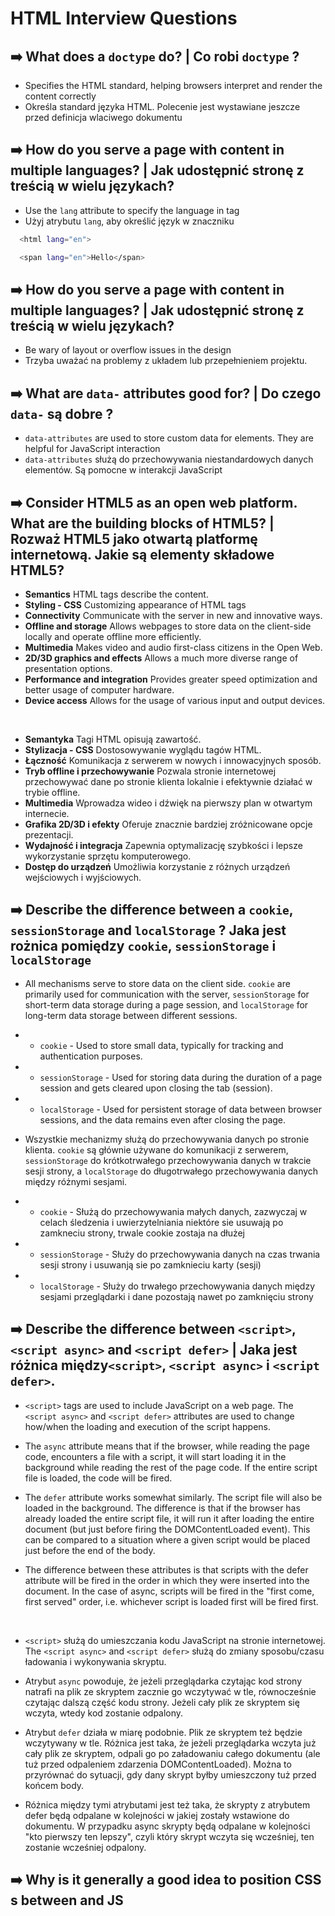 
# HTML Interview Questions

## ➡️ What does a `doctype` do? | Co robi `doctype` ?
* Specifies the HTML standard, helping browsers interpret and render the content correctly
* Określa standard języka HTML. Polecenie jest wystawiane jeszcze przed definicja wlaciwego dokumentu 
## ➡️ How do you serve a page with content in multiple languages? | Jak udostępnić stronę z treścią w wielu językach?
* Use the `lang` attribute to specify the language in tag
* Użyj atrybutu `lang`, aby określić język w znaczniku
```bash
  <html lang="en">
```
```bash
  <span lang="en">Hello</span>
```
## ➡️ How do you serve a page with content in multiple languages? | Jak udostępnić stronę z treścią w wielu językach?
* Be wary of layout or overflow issues in the design
* Trzyba uważać na problemy z układem lub przepełnieniem projektu.
## ➡️ What are `data-` attributes good for? | Do czego `data-` są dobre ?
* `data-attributes` are used to store custom data for elements. They are helpful for JavaScript interaction
* `data-attributes` służą do przechowywania niestandardowych danych elementów. Są pomocne w interakcji JavaScript
## ➡️ Consider HTML5 as an open web platform. What are the building blocks of HTML5? | Rozważ HTML5 jako otwartą platformę internetową. Jakie są elementy składowe HTML5?
* <b>Semantics</b> HTML tags describe the content.
* <b>Styling - CSS</b> Customizing appearance of HTML tags
* <b>Connectivity</b> Communicate with the server in new and innovative ways.
* <b>Offline and storage</b> Allows webpages to store data on the client-side locally and operate offline more efficiently.
* <b>Multimedia</b> Makes video and audio first-class citizens in the Open Web.
* <b>2D/3D graphics and effects</b> Allows a much more diverse range of presentation options.
* <b>Performance and integration</b> Provides greater speed optimization and better usage of computer hardware.
* <b>Device access</b> Allows for the usage of various input and output devices.
<br/>

* <b>Semantyka</b> Tagi HTML opisują zawartość.
* <b>Stylizacja - CSS</b> Dostosowywanie wyglądu tagów HTML.
* <b>Łączność</b> Komunikacja z serwerem w nowych i innowacyjnych sposób.
* <b>Tryb offline i przechowywanie</b> Pozwala stronie internetowej przechowywać dane po stronie klienta lokalnie i efektywnie działać w trybie offline.
* <b>Multimedia</b> Wprowadza wideo i dźwięk na pierwszy plan w otwartym internecie.
* <b>Grafika 2D/3D i efekty</b> Oferuje znacznie bardziej zróżnicowane opcje prezentacji.
* <b>Wydajność i integracja</b> Zapewnia optymalizację szybkości i lepsze wykorzystanie sprzętu komputerowego.
* <b>Dostęp do urządzeń</b> Umożliwia korzystanie z różnych urządzeń wejściowych i wyjściowych.

## ➡️ Describe the difference between a `cookie`, `sessionStorage` and `localStorage` ? Jaka jest rożnica pomiędzy `cookie`, `sessionStorage` i `localStorage`
* All mechanisms serve to store data on the client side. `cookie` are primarily used for communication with the server, `sessionStorage` for short-term data storage during a page session, and `localStorage` for long-term data storage between different sessions.

* * `cookie` - Used to store small data, typically for tracking and authentication purposes.
* * `sessionStorage` - Used for storing data during the duration of a page session and gets cleared upon closing the tab (session).
* * `localStorage` - Used for persistent storage of data between browser sessions, and the data remains even after closing the page.
* Wszystkie mechanizmy służą do przechowywania danych po stronie klienta. `cookie` są głównie używane do komunikacji z serwerem, `sessionStorage` do krótkotrwałego przechowywania danych w trakcie sesji strony, a `localStorage` do długotrwałego przechowywania danych między różnymi sesjami.
* * `cookie` - Służą do przechowywania małych danych, zazwyczaj w celach śledzenia i uwierzytelniania niektóre sie usuwają po zamkneciu strony, trwale cookie zostaja na dłużej
* * `sessionStorage` - Służy do przechowywania danych na czas trwania sesji strony i usuwanją sie po zamknieciu karty (sesji)
* * `localStorage` -  Służy do trwałego przechowywania danych między sesjami przeglądarki i dane pozostają nawet po zamknięciu strony

## ➡️ Describe the difference between `<script>`, `<script async>` and `<script defer>` | Jaka jest różnica między`<script>`, `<script async>` i `<script defer>`.

* `<script>` tags are used to include JavaScript on a web page. The `<script async>` and `<script defer>` attributes are used to change how/when the loading and execution of the script happens.

* The `async` attribute means that if the browser, while reading the page code, encounters a file with a script, it will start loading it in the background while reading the rest of the page code. If the entire script file is loaded, the code will be fired.

* The `defer` attribute works somewhat similarly. The script file will also be loaded in the background. The difference is that if the browser has already loaded the entire script file, it will run it after loading the entire document (but just before firing the DOMContentLoaded event). This can be compared to a situation where a given script would be placed just before the end of the body.

* The difference between these attributes is that scripts with the defer attribute will be fired in the order in which they were inserted into the document. In the case of async, scripts will be fired in the "first come, first served" order, i.e. whichever script is loaded first will be fired first.

<br/>

* `<script>` służą do umieszczania kodu JavaScript na stronie internetowej. The `<script async>` and `<script defer>` służą do zmiany sposobu/czasu ładowania i wykonywania skryptu.

* Atrybut `async` powoduje, że jeżeli przeglądarka czytając kod strony natrafi na plik ze skryptem zacznie go wczytywać w tle, równocześnie czytając dalszą część kodu strony. Jeżeli cały  plik ze skryptem się wczyta, wtedy kod zostanie odpalony.

* Atrybut `defer` działa w miarę podobnie. Plik ze skryptem też będzie wczytywany w tle. Różnica jest taka, że jeżeli przeglądarka wczyta już cały plik ze skryptem, odpali go po załadowaniu całego dokumentu (ale tuż przed odpaleniem zdarzenia DOMContentLoaded). Można to przyrównać do sytuacji, gdy dany skrypt byłby umieszczony tuż przed końcem body. 

* Różnica między tymi atrybutami jest też taka, że skrypty z atrybutem defer będą odpalane w kolejności w jakiej zostały wstawione do dokumentu. W przypadku async skrypty będą odpalane w kolejności "kto pierwszy ten lepszy", czyli który skrypt wczyta się wcześniej, ten zostanie wcześniej odpalony.


## ➡️ Why is it generally a good idea to position CSS <link>s between <head></head> and JS <script>s just before </body>? Do you know any exceptions? | Dlaczego dobrym pomysłem jest zeby pozycjonować css `<link>` 

*  In a nutshell, such a placement of CSS `<link>` and JavaScript `<script>` allows for faster rendering of the page and better overall performance.
 Also, placing `<script>` at the bottom means that the browser cannot start downloading the scripts until the entire document is parsed. This ensures your code that needs to manipulate DOM elements will not throw an error and halt the entire script. If you need to put `<script>` in the `<head>`, use the `defer` attribute, which will achieve the same effect of running the script only after the HTML is parsed but the browser can kick off the network request earlier to download the script.

*  Krótko mówiąc, takie rozmieszczenie CSS `<link>` i JavaScript `<script>` pozwala na szybsze renderowanie strony i lepszą ogólną wydajność.

Umieszczenie `<script>` na dole oznacza, że przeglądarka nie może rozpocząć pobierania skryptów, dopóki cały dokument nie zostanie przeanalizowany. Dzięki temu Twój kod wymagający manipulacji elementami DOM nie wygeneruje błędu i nie zatrzyma całego skryptu. Jeśli chcesz umieścić `<script>` w `<head>`, użyj atrybutu `defer`, który osiągnie ten sam efekt, uruchamiając skrypt dopiero po przeanalizowaniu kodu HTML, ale przeglądarka może wcześniej wystartować z żądaniem sieciowym, aby pobrać skrypt .

## ➡️ What is progressive rendering? | Co to jest progresywne renderowanie ?

* In a nutshell, progressive rendering is a technique used in web development to improve website performance and user experience by displaying content as it becomes available, rather than waiting for the entire page to load. It prioritizes loading critical content first, such as text and basic layout elements, while asynchronously loading non-critical resources like images and scripts. This approach provides immediate feedback to users, reduces perceived load times, and creates a smoother browsing experience.

* W skrócie, progresywne renderowanie to technika stosowana w tworzeniu stron internetowych, która poprawia wydajność strony oraz doświadczenie użytkownika poprzez wyświetlanie zawartości w miarę jej dostępności, zamiast czekać na pełne załadowanie całej strony. Priorytetowo traktuje się ładowanie kluczowej zawartości, takiej jak tekst i podstawowe elementy układu, podczas gdy nieistotne zasoby, takie jak obrazy i skrypty, są ładowane asynchronicznie. Takie podejście zapewnia użytkownikom natychmiastową informację zwrotną, zmniejsza odczuwany czas ładowania oraz tworzy bardziej płynne doświadczenie przeglądania

## ➡️ Why you would use a `srcset` attribute in an image tag? Explain the process the browser uses when evaluating the content of this attribute. | Dlaczego miałbyś używać atrybutu `srcset` w tagu obrazu? Wyjaśnij proces stosowany przez przeglądarkę podczas oceny zawartości tego atrybutu.

* In a nutshell, the `srcset` attribute in an image tag allows the browser to receive a set of different images with various sizes or resolutions. The process of evaluating the content of this attribute involves selecting the best image based on the device's resolution, available space, and other factors. This helps optimize the display of images for different devices and network conditions, improving performance and user experience.

* W skrócie, atrybut `srcset` w znaczniku obrazu pozwala na dostarczenie przeglądarce zestawu różnych obrazów o różnych rozmiarach lub rozdzielczościach. Proces oceny zawartości tego atrybutu polega na wyborze najlepszego obrazu na podstawie rozdzielczości urządzenia, dostępnej przestrzeni i innych czynników. Dzięki temu można zoptymalizować wyświetlanie obrazów dla różnych urządzeń i warunków sieciowych, poprawiając wydajność i doświadczenie użytkownika.

## ➡️
